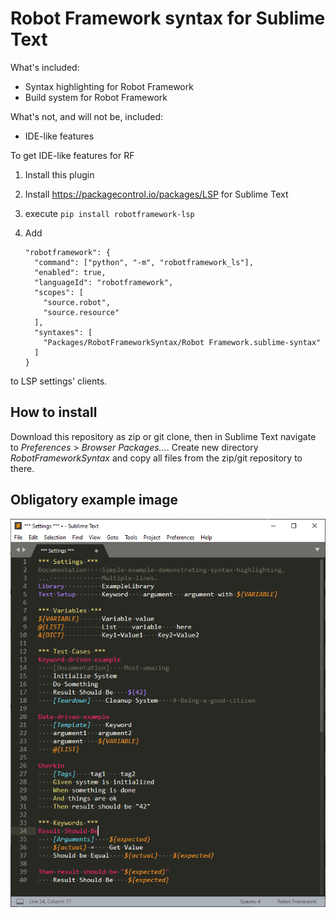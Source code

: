 # Robot Framework syntax for Sublime Text

What's included:

 * Syntax highlighting for Robot Framework
 * Build system for Robot Framework

What's not, and will not be, included:

 * IDE-like features

To get IDE-like features for RF

 1. Install this plugin
 2. Install https://packagecontrol.io/packages/LSP for Sublime Text
 3. execute `pip install robotframework-lsp`
 4. Add 

        "robotframework": {
          "command": ["python", "-m", "robotframework_ls"],
          "enabled": true,
          "languageId": "robotframework",
          "scopes": [
            "source.robot",
            "source.resource"
          ],
          "syntaxes": [
            "Packages/RobotFrameworkSyntax/Robot Framework.sublime-syntax"
          ]
        }
  
  to LSP settings' clients.

## How to install

Download this repository as zip or git clone, then in Sublime Text navigate to *Preferences* > *Browser Packages...*. Create new directory *RobotFrameworkSyntax* and copy all files from the zip/git repository to there.

## Obligatory example image

![Screenshot showing Robot Framework Syntax in action](sublimerobot.png "Screenshot showing Robot Framework Syntax in action")
